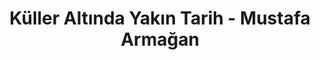 ---
order: 6
title:  "Küller Altında Yakın Tarih - Mustafa Armağan"
img: "assets/images/slides/6.jpg"
mobile-img: "assets/images/slides/6m.jpg"
href: "/kitaplar/kuller-altinda-yakin-tarih-1"
target: "" # _blank
---